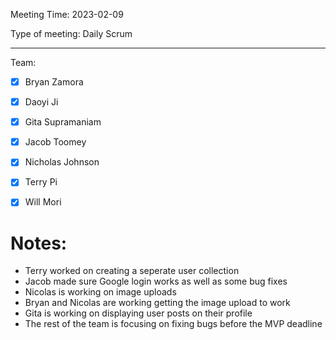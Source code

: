 Meeting Time: 2023-02-09

Type of meeting: Daily Scrum

---

Team:
- [x] Bryan Zamora 
- [x] Daoyi Ji
- [x] Gita Supramaniam
- [x] Jacob Toomey
- [x] Nicholas Johnson
- [x] Terry Pi
- [x] Will Mori


# Notes:

- Terry worked on creating a seperate user collection
- Jacob made sure Google login works as well as some bug fixes
- Nicolas is working on image uploads
- Bryan and Nicolas are working getting the image upload to work
- Gita is working on displaying user posts on their profile
- The rest of the team is focusing on fixing bugs before the MVP deadline
